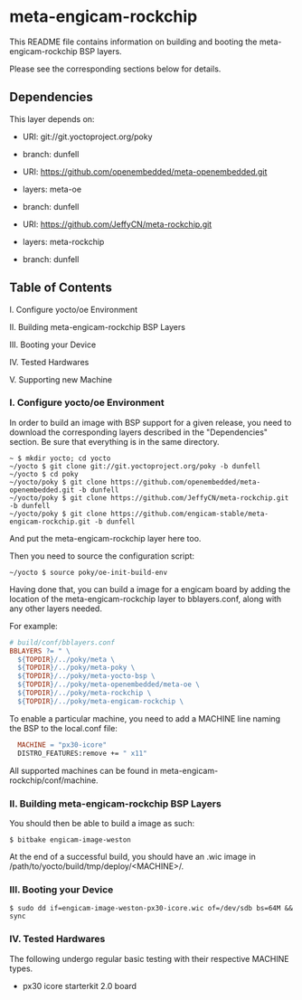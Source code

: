 # meta-engicam-rockchip

This README file contains information on building and booting the meta-engicam-rockchip BSP layers.

Please see the corresponding sections below for details.

## Dependencies

This layer depends on:

* URI: git://git.yoctoproject.org/poky
* branch: dunfell

* URI: https://github.com/openembedded/meta-openembedded.git
* layers: meta-oe
* branch: dunfell

* URI: https://github.com/JeffyCN/meta-rockchip.git
* layers: meta-rockchip
* branch: dunfell

## Table of Contents

I. Configure yocto/oe Environment

II. Building meta-engicam-rockchip BSP Layers

III. Booting your Device

IV. Tested Hardwares

V. Supporting new Machine

### I. Configure yocto/oe Environment

In order to build an image with BSP support for a given release, you need to download the corresponding layers described in the "Dependencies" section. Be sure that everything is in the same directory.

```shell
~ $ mkdir yocto; cd yocto
~/yocto $ git clone git://git.yoctoproject.org/poky -b dunfell
~/yocto $ cd poky
~/yocto/poky $ git clone https://github.com/openembedded/meta-openembedded.git -b dunfell
~/yocto/poky $ git clone https://github.com/JeffyCN/meta-rockchip.git -b dunfell
~/yocto/poky $ git clone https://github.com/engicam-stable/meta-engicam-rockchip.git -b dunfell
```

And put the meta-engicam-rockchip layer here too.

Then you need to source the configuration script:

```shell
~/yocto $ source poky/oe-init-build-env
```

Having done that, you can build a image for a engicam board by adding the location of the meta-engicam-rockchip layer to bblayers.conf, along with any other layers needed.

For example:

```makefile
# build/conf/bblayers.conf
BBLAYERS ?= " \
  ${TOPDIR}/../poky/meta \
  ${TOPDIR}/../poky/meta-poky \
  ${TOPDIR}/../poky/meta-yocto-bsp \
  ${TOPDIR}/../poky/meta-openembedded/meta-oe \
  ${TOPDIR}/../poky/meta-rockchip \
  ${TOPDIR}/../poky/meta-engicam-rockchip \
```

To enable a particular machine, you need to add a MACHINE line naming the BSP to the local.conf file:

```makefile
  MACHINE = "px30-icore"
  DISTRO_FEATURES:remove += " x11"
```

All supported machines can be found in meta-engicam-rockchip/conf/machine.

### II. Building meta-engicam-rockchip BSP Layers

You should then be able to build a image as such:

```shell
$ bitbake engicam-image-weston
```

At the end of a successful build, you should have an .wic image in /path/to/yocto/build/tmp/deploy/\<MACHINE\>/.

### III. Booting your Device

```shell
$ sudo dd if=engicam-image-weston-px30-icore.wic of=/dev/sdb bs=64M && sync
```

### IV. Tested Hardwares

The following undergo regular basic testing with their respective MACHINE types.

* px30 icore starterkit 2.0 board
